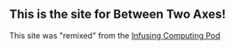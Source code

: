 ## This is the site for **Between Two Axes**!

This site was "remixed" from the [Infusing Computing Pod](https://wiobyrne.github.io/infusing-computing-pod/index.html)